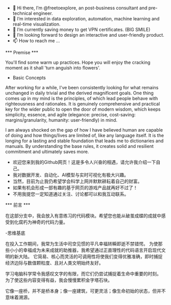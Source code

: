 - 👋 Hi there, I’m @freetoexplore, an post-business consultant and pre-technical engineer.
- 👀 I’m interested in data exploration, automation, machine learning and real-time visualization.
- 🌱 I’m currently saving money to get VPN certificates. (BIG SMILE)
- 💞️ I’m looking forward to design an interactive and user-friendly product. 
- 📫 How to reach me ...

*** Premise ***

You'll find some warm up practices. Hope you will enjoy the cracking moment as it shall 'turn anguish into flowers'.

- Basic Concepts

After working for a while, I've been consistently looking for what remains unchanged in daily trivial and the derived magnificent goals. 
One thing comes up in my mind is the principles, of which lead people behave with righteousness and rationales.
It is genuinely comprehensive and practical key for the wider public to open the door of modern wisdom, 
which keeps simplicity, essence, and agile (elegance: precise, cost-saving: margins/granularity, humanity: user-friendly) in mind.

I am always shocked on the gap of how I have believed human are capable of doing and how things/lives are limited of, like any language itself. 
It is the longing for a lasting and stable foundation that leads me to dictionaries and manuals. By understanding the base rules, it creates solid and resilient commitment and ultimately saves more.

- 欢迎您来到我的Github网页！这是多令人兴奋的相遇，请允许我介绍一下自己。
- 我对数据开发、自动化、AI模型与实时可视化有极大兴趣。
- 当然，目前为止我仍希望学会科学上网并默默耕耘着自己的财富。
- 如果有机会形成一部有趣的基于网页的游戏产品就再好不过了！
- 不用我提您一定知道通过关注、讨论都可以和我互动联系。

*** 前言 ***

在这部分支中，我会放入有意练习的代码模块。希望您也能从破茧成蝶的成就中感受到化腐朽为神奇的代码力量。

-思维基底

在投入工作期间，我常为生活中司空见惯的平凡幸福转瞬即逝不禁错愕。
为使那些小小的幸福成为未来成就的助推器，我希望通过正直理性的代码语言开启现代文明的新大陆。
它简易、核心而灵活的可调用性将使我们变得优雅准确，即时捕捉经济边际与数值颗粒度、且对人类文明始终友好。

学习电脑科学常令我感叹文字的有限，而它们仍尝试捕捉着生命中重要的时刻。
为了使这些内容变得有益，我会慢慢累积金字塔石块。

它像一座桥，并不是桥本身；像一座建筑，可更灵活；像生命初始的状态，但并不意味着溯源。

<!---
freetoexplore/freetoexplore is a ✨ special ✨ repository because its `README.md` (this file) appears on your GitHub profile.
You can click the Preview link to take a look at your changes.
--->
